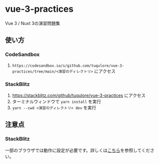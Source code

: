 # vue-3-practices

Vue 3 / Nuxt 3の演習問題集

## 使い方

### CodeSandbox

1. `https://codesandbox.io/s/github.com/tuqulore/vue-3-practices/tree/main/<演習のディレクトリ>` にアクセス

### StackBlitz

1. https://stackblitz.com/github/tuqulore/vue-3-practices にアクセス
2. ターミナルウィンドウで `yarn install` を実行
3. `yarn --cwd <演習のディレクトリ> dev` を実行

## 注意点

### StackBlitz

一部のブラウザでは動作に設定が必要です。詳しくは[こちら](https://developer.stackblitz.com/docs/platform/browser-support/)を参照してください。
